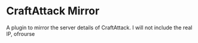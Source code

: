 # CraftAttack Mirror
 A plugin to mirror the server details of CraftAttack. I will not include the real IP, ofrourse
